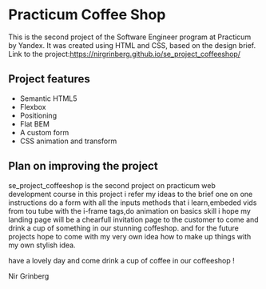 # Practicum Coffee Shop

This is the second project of the Software Engineer program at Practicum by Yandex. It was created using HTML and CSS, based on the design brief.
Link to the project:https://nirgrinberg.github.io/se_project_coffeeshop/

## Project features

- Semantic HTML5
- Flexbox
- Positioning
- Flat BEM
- A custom form
- CSS animation and transform

## Plan on improving the project

se_project_coffeeshop is the second project on practicum web development course
in this project i refer my ideas to the brief one on one instructions 
do a form with all the inputs methods that i learn,embeded vids from tou tube with the i-frame tags,do animation on basics skill 
i hope my landing page will be a chearfull invitation page to the customer to come and drink a cup of something in our stunning coffeshop.
and for the future projects hope to come with my very own idea how to make up things with my own stylish idea.

have a lovely day and come drink a cup of coffee in our coffeeshop !


Nir Grinberg

